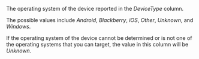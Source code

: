The operating system of the device reported in the *DeviceType* column.

The possible values include *Android*, *Blackberry*, *iOS*, *Other*, *Unknown*, and *Windows*.

If the operating system of the device cannot be determined or is not one of the operating systems that you can target, the value in this column will be *Unknown*.
